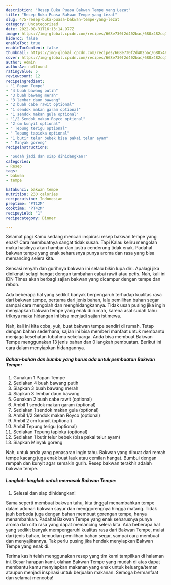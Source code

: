 ```yaml
---
description: "Resep Buka Puasa Bakwan Tempe yang Lezat"
title: "Resep Buka Puasa Bakwan Tempe yang Lezat"
slug: 475-resep-buka-puasa-bakwan-tempe-yang-lezat
category: Uncategorized
date: 2022-08-31T16:13:14.977Z
image: https://img-global.cpcdn.com/recipes/668e730f2d402bac/680x482cq70/bakwan-tempe-foto-resep-utama.jpg
hideToc: false
enableToc: true
enableTocContent: false
thumbnail: https://img-global.cpcdn.com/recipes/668e730f2d402bac/680x482cq70/bakwan-tempe-foto-resep-utama.jpg
cover: https://img-global.cpcdn.com/recipes/668e730f2d402bac/680x482cq70/bakwan-tempe-foto-resep-utama.jpg
author: Admin
authorAv: notfound
ratingvalue: 5
reviewcount: 12
recipeingredient:
- "1 Papan Tempe"
- "4 buah bawang putih"
- "3 buah bawang merah"
- "3 lembar daun bawang"
- "2 buah cabe rawit optional"
- "1 sendok makan garam optional"
- "1 sendok makan gula optional"
- "1/2 Sendok makan Royco optional"
- "2 cm kunyit optional"
- " Tepung terigu optional"
- " Tepung tapioka optional"
- "1 butir telur bebek bisa pakai telur ayam"
- " Minyak goreng"
recipeinstructions:

- "Sudah jadi dan siap dihidangkan!"
categories:
- Resep
tags:
- bakwan
- tempe

katakunci: bakwan tempe 
nutrition: 230 calories
recipecuisine: Indonesian
preptime: "PT12M"
cooktime: "PT42M"
recipeyield: "1"
recipecategory: Dinner

---
```



Selamat pagi Kamu sedang mencari inspirasi resep bakwan tempe yang enak? Cara membuatnya sangat tidak susah. Tapi Kalau keliru mengolah maka hasilnya akan hambar dan justru cenderung tidak enak. Padahal bakwan tempe yang enak seharusnya punya aroma dan rasa yang bisa memancing selera kita.


Sensasi renyah dan gurihnya bakwan ini selalu bikin lupa diri. Apalagi jika dinikmati selagi hangat dengan tambahan cabai rawit atau petis. Nah, kali ini IDN Times akan berbagi sajian bakwan yang dicampur dengan tempe dan rebon.

Ada beberapa hal yang sedikit banyak berpengaruh terhadap kualitas rasa dari bakwan tempe, pertama dari jenis bahan, lalu pemilihan bahan segar sampai cara mengolah dan menghidangkannya. Tidak usah pusing jika ingin menyiapkan bakwan tempe yang enak di rumah, karena asal sudah tahu triknya maka hidangan ini bisa menjadi sajian istimewa.


Nah, kali ini kita coba, yuk, buat bakwan tempe sendiri di rumah. Tetap dengan bahan sederhana, sajian ini bisa memberi manfaat untuk membantu menjaga kesehatan tubuhmu sekeluarga. Anda bisa membuat Bakwan Tempe menggunakan 13 jenis bahan dan 0 langkah pembuatan. Berikut ini cara dalam menyiapkan hidangannya.

<!--inarticleads1-->

##### Bahan-bahan dan bumbu yang harus ada untuk pembuatan Bakwan Tempe:

1. Gunakan 1 Papan Tempe
1. Sediakan 4 buah bawang putih
1. Siapkan 3 buah bawang merah
1. Siapkan 3 lembar daun bawang
1. Gunakan 2 buah cabe rawit (optional)
1. Ambil 1 sendok makan garam (optional)
1. Sediakan 1 sendok makan gula (optional)
1. Ambil 1/2 Sendok makan Royco (optional)
1. Ambil 2 cm kunyit (optional)
1. Ambil  Tepung terigu (optional)
1. Sediakan  Tepung tapioka (optional)
1. Sediakan 1 butir telur bebek (bisa pakai telur ayam)
1. Siapkan  Minyak goreng


Nah, untuk anda yang penasaran ingin tahu. Bakwan yang dibuat dari remah tempe kacang juga enak buat lauk atau cemilan hangat. Bumbui dengan rempah dan kunyit agar semakin gurih. Resep bakwan terakhir adalah bakwan tempe. 

<!--inarticleads2-->

##### Langkah-langkah untuk memasak Bakwan Tempe:


1. Selesai dan siap dihidangkan!

Sama seperti membuat bakwan tahu, kita tinggal menambahkan tempe dalam adonan bakwan sayur dan menggorengnya hingga matang. Tidak jauh berbeda juga dengan bahan membuat gorengan tempe, hanya menambahkan. Padahal Bakwan Tempe yang enak seharusnya punya aroma dan cita rasa yang dapat memancing selera kita. Ada beberapa hal yang sedikit banyak mempengaruhi kualitas rasa dari Bakwan Tempe, mulai dari jenis bahan, kemudian pemilihan bahan segar, sampai cara membuat dan menyajikannya. Tak perlu pusing jika hendak menyiapkan Bakwan Tempe yang enak di. 

Terima kasih telah menggunakan resep yang tim kami tampilkan di halaman ini. Besar harapan kami, olahan Bakwan Tempe yang mudah di atas dapat membantu kamu menyiapkan makanan yang enak untuk keluarga/teman ataupun menjadi inspirasi untuk berjualan makanan. Semoga bermanfaat dan selamat mencoba!
